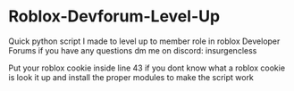# Roblox-Devforum-Level-Up
Quick python script I made to level up to member role in roblox Developer Forums if you have any questions dm me on discord: insurgencless

Put your roblox cookie inside line 43 if you dont know what a roblox cookie is look it up and install the proper modules to make the script work
